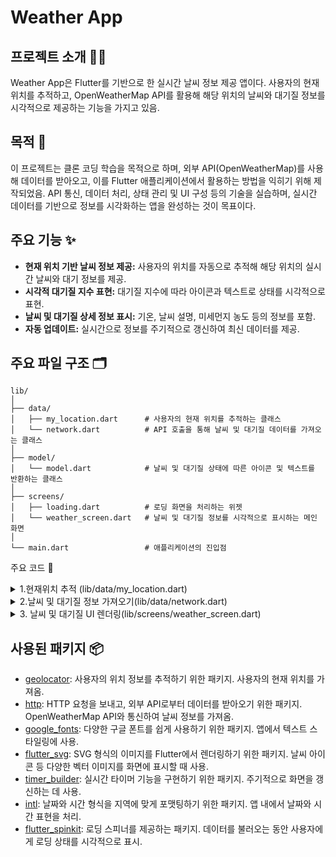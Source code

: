 # Weather App

## 프로젝트 소개 👨‍💻

Weather App은 Flutter를 기반으로 한 실시간 날씨 정보 제공 앱이다. 사용자의 현재 위치를 추적하고, OpenWeatherMap API를 활용해 해당 위치의 날씨와 대기질 정보를 시각적으로 제공하는 기능을 가지고 있음. 

## 목적 🎯

이 프로젝트는 클론 코딩 학습을 목적으로 하며, 외부 API(OpenWeatherMap)를 사용해 데이터를 받아오고, 이를 Flutter 애플리케이션에서 활용하는 방법을 익히기 위해 제작되었음. API 통신, 데이터 처리, 상태 관리 및 UI 구성 등의 기술을 실습하며, 실시간 데이터를 기반으로 정보를 시각화하는 앱을 완성하는 것이 목표이다.

## 주요 기능 ✨

- **현재 위치 기반 날씨 정보 제공:** 사용자의 위치를 자동으로 추적해 해당 위치의 실시간 날씨와 대기 정보를 제공.
- **시각적 대기질 지수 표현:** 대기질 지수에 따라 아이콘과 텍스트로 상태를 시각적으로 표현.
- **날씨 및 대기질 상세 정보 표시:** 기온, 날씨 설명, 미세먼지 농도 등의 정보를 포함.
- **자동 업데이트:** 실시간으로 정보를 주기적으로 갱신하여 최신 데이터를 제공.

## 주요 파일 구조 🗂️

```plaintext
lib/
│
├── data/
│   ├── my_location.dart      # 사용자의 현재 위치를 추적하는 클래스
│   └── network.dart          # API 호출을 통해 날씨 및 대기질 데이터를 가져오는 클래스
│
├── model/
│   └── model.dart            # 날씨 및 대기질 상태에 따른 아이콘 및 텍스트를 반환하는 클래스
│
├── screens/
│   ├── loading.dart          # 로딩 화면을 처리하는 위젯
│   └── weather_screen.dart   # 날씨 및 대기질 정보를 시각적으로 표시하는 메인 화면
│
└── main.dart                 # 애플리케이션의 진입점
```
주요 코드 🔑
 <details>
<summary>1.현재위치 추적 (lib/data/my_location.dart)</summary>
<div markdown="1">
 <br>
lib/data/my_location.dart 파일에서 사용자의 현재 위치를 추적하여 위도와 경도를 가져오고, 이를 통해 OpenWeatherMap API에서 해당 위치의 날씨 데이터를 조회할 수 있음.

```dart

class Mylocation {
  double? latitude2;
  double? longitude2;

  Future<void> getMyCurrentLocation() async {
    try {
      LocationPermission permission = await Geolocator.requestPermission();
      Position position = await Geolocator.getCurrentPosition(desiredAccuracy: LocationAccuracy.high);
      latitude2 = position.latitude;
      longitude2 = position.longitude;
    } catch (e) {
      print('위치 정보를 가져오는 중 오류 발생: $e');
    }
  }
}
```
</div>
</details>

  <details>
<summary>2.날씨 및 대기질 정보 가져오기(lib/data/network.dart)</summary>
<div markdown="2">
 <br>
lib/data/network.dart 파일에서는 OpenWeatherMap API와 통신하여 날씨와 대기질 데이터를 가져오는 기능을 구현.

```dart

class Network {
  final String url;
  final String url2;

  Network(this.url, this.url2);

  Future<dynamic> getJsonData() async {
    http.Response response = await http.get(Uri.parse(url));
    if (response.statusCode == 200) {
      return jsonDecode(response.body);
    }
  }

  Future<dynamic> getAirData() async {
    http.Response response = await http.get(Uri.parse(url2));
    if (response.statusCode == 200) {
      return jsonDecode(response.body);
    }
  }
}
```
</div>
</details>

  <details>
<summary>3. 날씨 및 대기질 UI 렌더링(lib/screens/weather_screen.dart)</summary>
<div markdown="3">
 <br>
lib/screens/weather_screen.dart 파일에서는 OpenWeatherMap API에서 가져온 날씨 및 대기질 정보를 사용자에게 시각적으로 표시하는 UI를 구현.

  ```dart
 
  class WeatherScreen extends StatefulWidget {
  WeatherScreen({this.parseWeatherData, this.parseAirPolution});
  final parseWeatherData;
  final parseAirPolution;

  @override
  State<WeatherScreen> createState() => _WeatherScreenState();
}

class _WeatherScreenState extends State<WeatherScreen> {
  Model model = Model();
  String? cityName;
  int? temp;
  Widget? icon;
  String? des;
  Widget? airicon;
  Widget? airState;
  double? dust1;
  double? dust2;
  var date = DateTime.now();

  @override
  void initState() {
    super.initState();
    updateData(widget.parseWeatherData, widget.parseAirPolution);
  }

  void updateData(dynamic weatherData, dynamic airdata) {
    double temp2 = weatherData['main']['temp'];
    var condition = weatherData['weather'][0]['id'];
    var index = airdata['list'][0]['main']['aqi'];
    des = weatherData['weather'][0]['description'];
    dust1 = airdata['list'][0]['components']['pm10'].toDouble();
    dust2 = airdata['list'][0]['components']['pm2_5'].toDouble();
    temp = temp2.toInt();
    cityName = weatherData['name'];
    icon = model.getWeatherIcon(condition);
    airicon = model.getAirIcon(index);
    airState = model.getAirCondition(index);

    print(cityName);
    print(temp);
  }

  String getSystemTime() {
    var now = DateTime.now();
    return DateFormat("h:mm a").format(now);
  }

  @override
  Widget build(BuildContext context) {
    return Scaffold(
      extendBodyBehindAppBar: true,
      appBar: AppBar(
        backgroundColor: Colors.transparent,
        title: Text(''),
        leading: IconButton(
          style: ButtonStyle(iconColor: MaterialStateProperty.all(Colors.white)),
          icon: Icon(Icons.near_me),
          onPressed: () {},
          iconSize: 30,
        ),
        actions: [
          IconButton(
            style: ButtonStyle(iconColor: MaterialStateProperty.all(Colors.white)),
            icon: Icon(Icons.location_searching),
            onPressed: () {},
            iconSize: 30,
          ),
        ],
      ),
      body: Container(
        child: Stack(
          children: [
            Image.asset(
              'image/background.jpg',
              fit: BoxFit.cover,
              width: double.infinity,
              height: double.infinity,
            ),
            Padding(
              padding: const EdgeInsets.all(20.0),
              child: Container(
                child: Column(
                  mainAxisAlignment: MainAxisAlignment.spaceBetween,
                  children: [
                    Expanded(
                      child: Column(
                        mainAxisAlignment: MainAxisAlignment.spaceBetween,
                        crossAxisAlignment: CrossAxisAlignment.start,
                        children: [
                          Column(
                            crossAxisAlignment: CrossAxisAlignment.start,
                            children: [
                              SizedBox(height: 150),
                              Text(
                                '$cityName',
                                style: GoogleFonts.lato(
                                  fontWeight: FontWeight.bold,
                                  fontSize: 35,
                                  color: Colors.white,
                                ),
                              ),
                              Row(
                                children: [
                                  TimerBuilder.periodic(
                                    Duration(minutes: 1),
                                    builder: (context) {
                                      return Text(
                                        DateFormat('h:mm a').format(date),
                                        style: GoogleFonts.lato(
                                          fontSize: 16,
                                          color: Colors.white,
                                        ),
                                      );
                                    },
                                  ),
                                  Text(
                                    DateFormat(' - EEEE').format(date),
                                    style: GoogleFonts.lato(
                                      fontSize: 16,
                                      color: Colors.white,
                                    ),
                                  ),
                                  Text(
                                    DateFormat('.d.MMM, yyy').format(date),
                                    style: GoogleFonts.lato(
                                      fontSize: 16,
                                      color: Colors.white,
                                    ),
                                  )
                                ],
                              )
                            ],
                          ),
                          Column(
                            crossAxisAlignment: CrossAxisAlignment.start,
                            children: [
                              Text('$temp\u2103',
                                  style: GoogleFonts.lato(
                                    fontWeight: FontWeight.w300,
                                    fontSize: 85,
                                    color: Colors.white,
                                  )),
                              Row(
                                children: [
                                  icon!,
                                  SvgPicture.asset('svg/climacon-sun.svg'),
                                  SizedBox(width: 10),
                                  Text(
                                    '$des',
                                    style: GoogleFonts.lato(
                                      fontSize: 16,
                                      color: Colors.white,
                                    ),
                                  ),
                                ],
                              )
                            ],
                          )
                        ],
                      ),
                    ),
                    Column(
                      children: [
                        Divider(
                          height: 15,
                          thickness: 2,
                          color: Colors.white30,
                        ),
                        Row(
                          mainAxisAlignment: MainAxisAlignment.spaceBetween,
                          children: [
                            Column(
                              children: [
                                Text(
                                  'AQI(대기질지수)',
                                  style: GoogleFonts.lato(
                                    fontSize: 16,
                                    color: Colors.white,
                                  ),
                                ),
                                SizedBox(height: 10),
                                airicon!,
                                SizedBox(height: 10),
                                airState!
                              ],
                            ),
                            Column(
                              children: [
                                Text(
                                  '미세먼지',
                                  style: GoogleFonts.lato(
                                    fontSize: 16,
                                    color: Colors.white,
                                  ),
                                ),
                                SizedBox(height: 10),
                                Text(
                                  '$dust1',
                                  style: GoogleFonts.lato(
                                    fontSize: 16,
                                    color: Colors.white,
                                  ),
                                ),
                                SizedBox(height: 10),
                                Text(
                                  '㎍/m3',
                                  style: GoogleFonts.lato(
                                    fontSize: 16,
                                    color: Colors.white,
                                    fontWeight: FontWeight.bold,
                                  ),
                                ),
                              ],
                            ),
                            Column(
                              children: [
                                Text(
                                  '$dust2',
                                  style: GoogleFonts.lato(
                                    fontSize: 16,
                                    color: Colors.white,
                                  ),
                                ),
                                SizedBox(height: 10),
                                Text(
                                  '㎍/m3',
                                  style: GoogleFonts.lato(
                                    fontSize: 16,
                                    color: Colors.white,
                                    fontWeight: FontWeight.bold,
                                  ),
                                ),
                              ],
                            )
                          ],
                        )
                      ],
                    )
                  ],
                ),
              ),
            ),
          ],
        ),
      ),
    );
  }
}

```
</div>
</details>

## 사용된 패키지 📦

- [geolocator](https://pub.dev/packages/geolocator): 사용자의 위치 정보를 추적하기 위한 패키지. 사용자의 현재 위치를 가져옴.
- [http](https://pub.dev/packages/http): HTTP 요청을 보내고, 외부 API로부터 데이터를 받아오기 위한 패키지. OpenWeatherMap API와 통신하여 날씨 정보를 가져옴.
- [google_fonts](https://pub.dev/packages/google_fonts): 다양한 구글 폰트를 쉽게 사용하기 위한 패키지. 앱에서 텍스트 스타일링에 사용.
- [flutter_svg](https://pub.dev/packages/flutter_svg): SVG 형식의 이미지를 Flutter에서 렌더링하기 위한 패키지. 날씨 아이콘 등 다양한 벡터 이미지를 화면에 표시할 때 사용.
- [timer_builder](https://pub.dev/packages/timer_builder): 실시간 타이머 기능을 구현하기 위한 패키지. 주기적으로 화면을 갱신하는 데 사용.
- [intl](https://pub.dev/packages/intl): 날짜와 시간 형식을 지역에 맞게 포맷팅하기 위한 패키지. 앱 내에서 날짜와 시간 표현을 처리.
- [flutter_spinkit](https://pub.dev/packages/flutter_spinkit): 로딩 스피너를 제공하는 패키지. 데이터를 불러오는 동안 사용자에게 로딩 상태를 시각적으로 표시.

